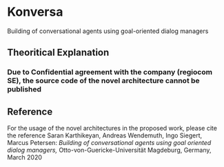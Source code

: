 # Konversa
Building of conversational agents using goal-oriented dialog managers

## Theoritical Explanation

### Due to Confidential agreement with the company (regiocom SE), the source code of the novel architecture cannot be published

## Reference
For the usage of the novel architectures in the proposed work, please cite the reference
Saran Karthikeyan, Andreas Wendemuth, Ingo Siegert, Marcus Petersen: *Building of conversational agents using goal oriented dialog managers,* Otto-von-Guericke-Universität Magdeburg, Germany, March 2020
